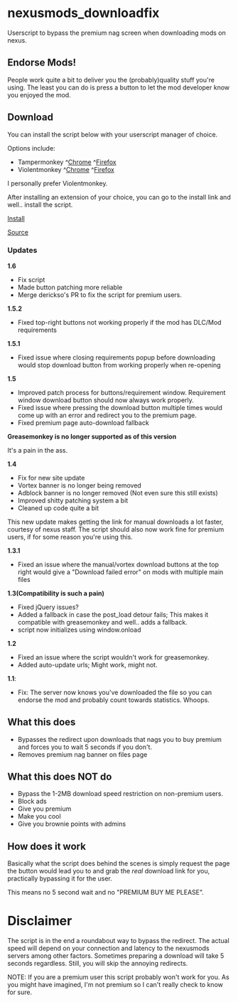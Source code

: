 # nexusmods_downloadfix
Userscript to bypass the premium nag screen when downloading mods on nexus.

## Endorse Mods! ##

People work quite a bit to deliver you the (probably)quality stuff you're using. The least you can do is press a button to let the mod developer know you enjoyed the mod.

## Download ##
You can install the script below with your userscript manager of choice. 

Options include:

* Tampermonkey ^[Chrome](https://chrome.google.com/webstore/detail/tampermonkey/dhdgffkkebhmkfjojejmpbldmpobfkfo)  ^[Firefox](https://addons.mozilla.org/en-US/firefox/addon/tampermonkey/)
* Violentmonkey ^[Chrome](https://chrome.google.com/webstore/detail/violentmonkey/jinjaccalgkegednnccohejagnlnfdag)
  ^[Firefox](https://addons.mozilla.org/en-US/firefox/addon/violentmonkey/)

I personally prefer Violentmonkey.

After installing an extension of your choice, you can go to the install link and well.. install the script. 

[Install](https://github.com/randomtdev/nexusmods_downloadfix/raw/master/nexusmods_downloadfix.user.js)

[Source](https://github.com/randomtdev/nexusmods_downloadfix)

### Updates ####

**1.6**
- Fix script
- Made button patching more reliable
- Merge derickso's PR to fix the script for premium users.

**1.5.2**

- Fixed top-right buttons not working properly if the mod has DLC/Mod requirements

**1.5.1**

- Fixed issue where closing requirements popup before downloading would stop download button from working properly when re-opening

**1.5**

- Improved patch process for buttons/requirement window. Requirement window download button should now always work properly.
- Fixed issue where pressing the download button multiple times would come up with an error and redirect you to the premium page.
- Fixed premium page auto-download fallback

**Greasemonkey is no longer supported as of this version**

It's a pain in the ass.


**1.4**

- Fix for new site update
- Vortex banner is no longer being removed
- Adblock banner is no longer removed (Not even sure this still exists)
- Improved shitty patching system a bit
- Cleaned up code quite a bit

This new update makes getting the link for manual downloads a lot faster, courtesy of nexus staff. 
The script should also now work fine for premium users, if for some reason you're using this.

**1.3.1**

- Fixed an issue where the manual/vortex download buttons at the top right would give a "Download failed error" on mods with multiple main files

**1.3(Compatibility is such a pain)**

- Fixed jQuery issues?
- Added a fallback in case the post_load detour fails; This makes it compatible with greasemonkey and well.. adds a fallback. 
- script now initializes using window.onload

**1.2**

- Fixed an issue where the script wouldn't work for greasemonkey.
- Added auto-update urls; Might work, might not. 

**1.1**:

- Fix: The server now knows you've downloaded the file so you can endorse the mod and probably count towards statistics. Whoops.

## What this does ##
* Bypasses the redirect upon downloads that nags you to buy premium and forces you to wait 5 seconds if you don't.
* Removes premium nag banner on files page

## What this does **NOT** do ##

* Bypass the 1-2MB download speed restriction on non-premium users.
* Block ads
* Give you premium
* Make you cool
* Give you brownie points with admins

## How does it work ##

Basically what the script does behind the scenes is simply request the page the button would lead you to and grab the *real* download link for you, practically bypassing it for the user. 

This means no 5 second wait and no "PREMIUM BUY ME PLEASE".

# **Disclaimer** #

The script is in the end a roundabout way to bypass the redirect. The actual speed will depend on your connection and latency to the nexusmods servers among other factors. Sometimes preparing a download will take 5 seconds regardless. Still, you will skip the annoying redirects.

NOTE: If you are a premium user this script probably won't work for you. As you might have imagined, I'm not premium so I can't really check to know for sure.

